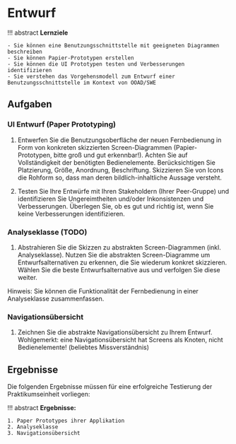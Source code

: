 # Entwurf


!!! abstract 
    **Lernziele**

    - Sie können eine Benutzungsschnittstelle mit geeigneten Diagrammen beschreiben
    - Sie können Papier-Prototypen erstellen
    - Sie können die UI Prototypen testen und Verbesserungen identifizieren
    - Sie verstehen das Vorgehensmodell zum Entwurf einer Benutzungsschnittstelle im Kontext von OOAD/SWE

## Aufgaben

### UI Entwurf (Paper Prototyping)
1. Entwerfen Sie die Benutzungsoberfläche der neuen Fernbedienung in Form von konkreten skizzierten Screen-Diagrammen (Papier-Prototypen, bitte groß und gut erkennbar!). Achten Sie auf Vollständigkeit der benötigten Bedienelemente. Berücksichtigen Sie Platzierung, Größe, Anordnung, Beschriftung. Skizzieren Sie von Icons die Rohform so, dass man deren bildlich-inhaltliche Aussage versteht.

2. Testen Sie Ihre Entwürfe mit Ihren Stakeholdern (Ihrer Peer-Gruppe) und identifizieren Sie Ungereimtheiten und/oder Inkonsistenzen und Verbesserungen. Überlegen Sie, ob es gut und richtig ist, wenn Sie keine Verbesserungen identifizieren.


### Analyseklasse (TODO)
1. Abstrahieren Sie die Skizzen zu abstrakten Screen-Diagrammen (inkl. Analyseklasse). Nutzen Sie die abstrakten Screen-Diagramme um Entwurfsalternativen zu erkennen, die Sie wiederum konkret skizzieren. Wählen Sie die beste Entwurfsalternative aus und verfolgen Sie diese weiter.


Hinweis: Sie können die Funktionalität der Fernbedienung in einer Analyseklasse zusammenfassen.

### Navigationsübersicht
1. Zeichnen Sie die abstrakte Navigationsübersicht zu Ihrem Entwurf. Wohlgemerkt: eine Navigationsübersicht hat Screens als Knoten, nicht Bedienelemente! (beliebtes Missverständnis)

## Ergebnisse

Die folgenden Ergebnisse müssen für eine erfolgreiche Testierung der Praktikumseinheit vorliegen:

!!! abstract
    __Ergebnisse:__

    1. Paper Prototypes ihrer Applikation
    2. Analyseklasse
    3. Navigationsübersicht
